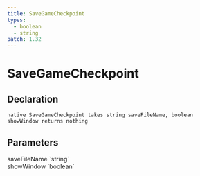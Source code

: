 ```yaml
---
title: SaveGameCheckpoint
types:
  - boolean
  - string
patch: 1.32
---
```


# SaveGameCheckpoint

## Declaration

```
native SaveGameCheckpoint takes string saveFileName, boolean showWindow returns nothing
```

## Parameters
<dl>
  <dt>saveFileName `string`</dt>
  <dd></dd>

  <dt>showWindow `boolean`</dt>
  <dd></dd>
</dl>
